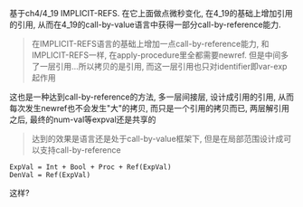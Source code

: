 基于ch4/4_19 IMPLICIT-REFS. 在它上面做点微秒变化, 在4_19的基础上增加引用的引用, 从而在4_19的call-by-value语言中获得一部分call-by-reference能力.

> 在IMPLICIT-REFS语言的基础上增加一点call-by-reference能力, 和IMPLICIT-REFS一样, 在apply-procedure里全都需要newref.
> 但是中间多了一层引用...所以拷贝的是引用, 而这一层引用也只对identifier即var-exp起作用

这也是一种达到call-by-reference的方法, 多一层间接层, 设计成引用的引用, 从而每次发生newref也不会发生"大"的拷贝, 而只是一个引用的拷贝而已, 两层解引用之后, 最终的num-val等expval还是共享的

> 达到的效果是语言还是处于call-by-value框架下, 但是在局部范围设计成可以支持call-by-reference

```
ExpVal = Int + Bool + Proc + Ref(ExpVal)
DenVal = Ref(ExpVal)
```
这样?